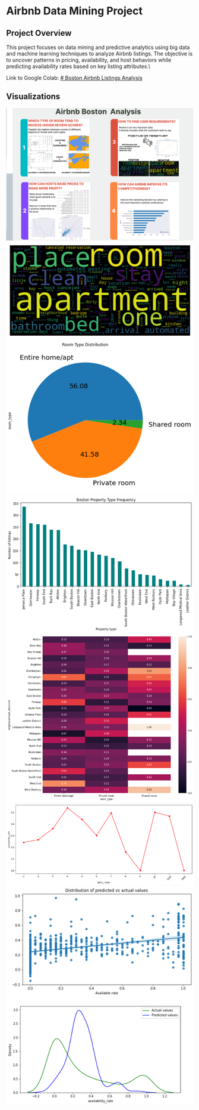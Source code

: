 # Airbnb Data Mining Project

## Project Overview
This project focuses on data mining and predictive analytics using big data and machine learning techniques to analyze Airbnb listings. The objective is to uncover patterns in pricing, availability, and host behaviors while predicting availability rates based on key listing attributes.\


Link to Google Colab:
[# Boston Airbnb Listings Analysis](https://colab.research.google.com/drive/1mSjODaqUrfoR2oa9FNJoJ1aQ4A8WhPXg?usp=sharing)

## Visualizations

![Airbnb Image 1](images/airbnb1.png)
![Airbnb Image 2](images/airbnb2.png)
![Airbnb Image 3](images/airbnb3.png)
![Airbnb Image 4](images/airbnb4.png)
![Airbnb Image 5](images/airbnb5.png)
![Airbnb Image 6](images/airbnb6.png)
![Airbnb Image 7](images/airbnb7.png)
![Airbnb Image 8](images/airbnb8.png)
